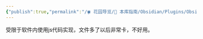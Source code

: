 ```yaml
---
{"publish":true,"permalink":"/🍀 花园导览/🧰 本库指南/Obsidian/Plugins/Obsidian Git.md","created":"2024-05-11","modified":"2025-07-10","published":"2025-07-11T08:23:40.388+08:00","tags":["obsidian插件"],"cssclasses":""}
---
```



受限于软件内使用js代码实现，文件多了以后非常卡，不好用。
